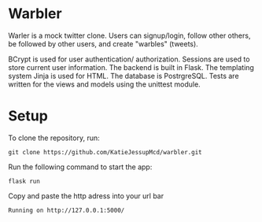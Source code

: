 # Warbler

Warler is a mock twitter clone. Users can signup/login, follow other others, be followed by other users, and create "warbles" (tweets). 

BCrypt is used for user authentication/ authorization. Sessions are used to store current user information. The backend is built in Flask. The templating system Jinja is used for HTML. The database is PostrgreSQL. Tests are written for the views and models using the unittest module. 

# Setup

To clone the repository, run: 

```
git clone https://github.com/KatieJessupMcd/warbler.git
```



Run the following command to start the app: 

```
flask run
```

Copy and paste the http adress into your url bar

```
Running on http://127.0.0.1:5000/
```
